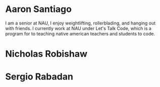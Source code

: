 # Aaron Santiago
I am a senior at NAU, I enjoy weightlifting, rollerblading, and hanging out with friends. I currently work at NAU under Let's Talk Code, which is a program for to teaching native american teachers and students to code. 
# Nicholas Robishaw
# Sergio Rabadan
